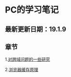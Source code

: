 # PC的学习笔记

## 最新更新日期：19.1.9

## 章节

1.[对跨域问题的一些研究](https://github.com/pc19960531/Blog/issues/1)

2.[浏览器缓存原理](https://github.com/pc19960531/Blog/issues/2)

